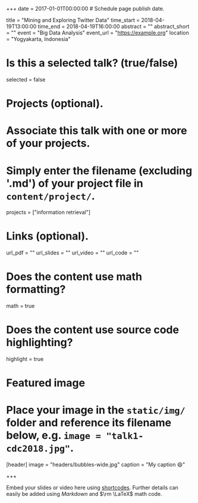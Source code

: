 +++
date = 2017-01-01T00:00:00  # Schedule page publish date.

title = "Mining and Exploring Twitter Data"
time_start = 2018-04-19T13:00:00
time_end = 2018-04-19T16:00:00
abstract = ""
abstract_short = ""
event = "Big Data Analysis"
event_url = "https://example.org"
location = "Yogyakarta, Indonesia"

# Is this a selected talk? (true/false)
selected = false

# Projects (optional).
#   Associate this talk with one or more of your projects.
#   Simply enter the filename (excluding '.md') of your project file in `content/project/`.
projects = ["information retrieval"]

# Links (optional).
url_pdf = ""
url_slides = ""
url_video = ""
url_code = ""

# Does the content use math formatting?
math = true

# Does the content use source code highlighting?
highlight = true

# Featured image
# Place your image in the `static/img/` folder and reference its filename below, e.g. `image = "talk1-cdc2018.jpg"`.
[header]
image = "headers/bubbles-wide.jpg"
caption = "My caption :smile:"

+++

Embed your slides or video here using [shortcodes](https://sourcethemes.com/academic/post/writing-markdown-latex/). Further details can easily be added using *Markdown* and $\rm \LaTeX$ math code.
